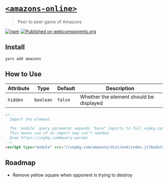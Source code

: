 # [`<amazons-online>`](https://amazons.parkshade.com)

> Peer to peer game of Amazons

[![npm](https://img.shields.io/npm/v/amazons.svg)](https://www.npmjs.com/package/amazons)
[![Published on webcomponents.org](https://img.shields.io/badge/webcomponents.org-published-blue.svg)](https://www.webcomponents.org/element/amazons)

## Install

`yarn add amazons`

## How to Use

| Attribute | Type | Default | Description |
| --------- | ---- | ------- | ----------- |
| `hidden` | `boolean` | `false` | Whether the element should be displayed |

<!--
Inline demo for webcomponents.org
```
<custom-element-demo>
  <template>
    <next-code-block></next-code-block>
  </template>
</custom-element-demo>
```
-->
```html
<!-- 
  Import the element.

  The `module` query parameter expands "bare" imports to full unpkg.com urls.
  This means use of an import map isn't needed.
  @see https://unpkg.com#query-params
-->
<script type="module" src="//unpkg.com/amazons/dist/esm/index.js?module"></script>


```

## Roadmap

+ Remove yellow square when opponent is trying to destroy

